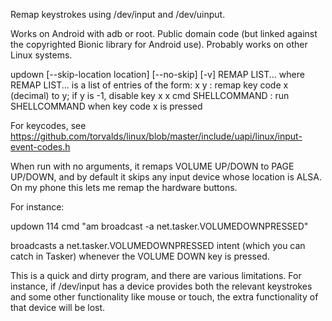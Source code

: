 Remap keystrokes using /dev/input and /dev/uinput.

Works on Android with adb or root. Public domain code (but linked against the copyrighted
Bionic library for Android use). Probably works on other Linux systems.

updown [--skip-location location] [--no-skip] [-v] REMAP LIST...
 where REMAP LIST... is a list of entries of the form:
  x y                : remap key code x (decimal) to y; if y is -1, disable key x
  x cmd SHELLCOMMAND : run SHELLCOMMAND when key code x is pressed
  
For keycodes, see https://github.com/torvalds/linux/blob/master/include/uapi/linux/input-event-codes.h

When run with no arguments, it remaps VOLUME UP/DOWN to PAGE UP/DOWN, and by default it skips
any input device whose location is ALSA. On my phone this lets me remap the hardware buttons.

For instance:

  updown 114 cmd "am broadcast -a net.tasker.VOLUMEDOWNPRESSED"
  
broadcasts a net.tasker.VOLUMEDOWNPRESSED intent (which you can catch in Tasker) whenever the VOLUME DOWN 
key is pressed.

This is a quick and dirty program, and there are various limitations. For instance,
if /dev/input has a device provides both the relevant keystrokes and some other functionality like
mouse or touch, the extra functionality of that device will be lost.